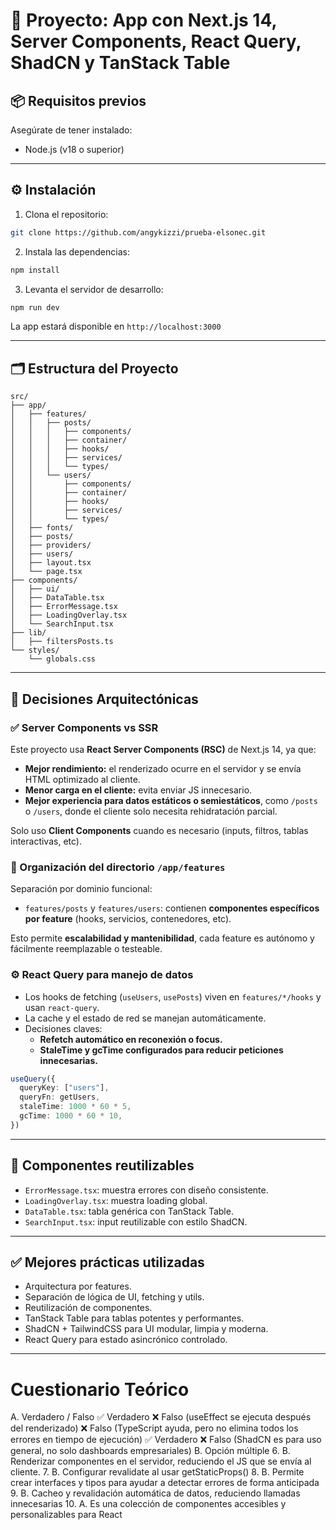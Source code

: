 # 🚀 Proyecto: App con Next.js 14, Server Components, React Query, ShadCN y TanStack Table

## 📦 Requisitos previos

Asegúrate de tener instalado:

- Node.js (v18 o superior)
---

## ⚙️ Instalación

1. Clona el repositorio:

```bash
git clone https://github.com/angykizzi/prueba-elsonec.git
```

2. Instala las dependencias:

```bash
npm install
```

3. Levanta el servidor de desarrollo:

```bash
npm run dev
```

La app estará disponible en `http://localhost:3000`

---

## 🗂 Estructura del Proyecto

```
src/
├── app/
│   ├── features/
│   │   ├── posts/
│   │   │   ├── components/
│   │   │   ├── container/
│   │   │   ├── hooks/
│   │   │   ├── services/
│   │   │   └── types/
│   │   └── users/
│   │       ├── components/
│   │       ├── container/
│   │       ├── hooks/
│   │       ├── services/
│   │       └── types/
│   ├── fonts/
│   ├── posts/
│   ├── providers/
│   ├── users/
│   ├── layout.tsx
│   └── page.tsx
├── components/
│   ├── ui/
│   ├── DataTable.tsx
│   ├── ErrorMessage.tsx
│   ├── LoadingOverlay.tsx
│   └── SearchInput.tsx
├── lib/
│   ├── filtersPosts.ts
└── styles/
    └── globals.css
```

---

## 🧠 Decisiones Arquitectónicas

### ✅ Server Components vs SSR
Este proyecto usa **React Server Components (RSC)** de Next.js 14, ya que:

- **Mejor rendimiento:** el renderizado ocurre en el servidor y se envía HTML optimizado al cliente.
- **Menor carga en el cliente:** evita enviar JS innecesario.
- **Mejor experiencia para datos estáticos o semiestáticos**, como `/posts` o `/users`, donde el cliente solo necesita rehidratación parcial.

Solo uso **Client Components** cuando es necesario (inputs, filtros, tablas interactivas, etc).

### 📁 Organización del directorio `/app/features`

Separación por dominio funcional:

- `features/posts` y `features/users`: contienen **componentes específicos por feature** (hooks, servicios, contenedores, etc).

Esto permite **escalabilidad y mantenibilidad**, cada feature es autónomo y fácilmente reemplazable o testeable.

### ⚙️ React Query para manejo de datos

- Los hooks de fetching (`useUsers`, `usePosts`) viven en `features/*/hooks` y usan `react-query`.
- La cache y el estado de red se manejan automáticamente.
- Decisiones claves:
  - **Refetch automático en reconexión o focus.**
  - **StaleTime y gcTime configurados para reducir peticiones innecesarias.**

```ts
useQuery({
  queryKey: ["users"],
  queryFn: getUsers,
  staleTime: 1000 * 60 * 5,
  gcTime: 1000 * 60 * 10,
})
```

---

## 🧩 Componentes reutilizables

- `ErrorMessage.tsx`: muestra errores con diseño consistente.
- `LoadingOverlay.tsx`: muestra loading global.
- `DataTable.tsx`: tabla genérica con TanStack Table.
- `SearchInput.tsx`: input reutilizable con estilo ShadCN.

---

## ✅ Mejores prácticas utilizadas

- Arquitectura por features.
- Separación de lógica de UI, fetching y utils.
- Reutilización de componentes.
- TanStack Table para tablas potentes y performantes.
- ShadCN + TailwindCSS para UI modular, limpia y moderna.
- React Query para estado asincrónico controlado.

---

# Cuestionario Teórico

A. Verdadero / Falso
✅ Verdadero
❌ Falso (useEffect se ejecuta después del renderizado)
❌ Falso (TypeScript ayuda, pero no elimina todos los errores en tiempo de ejecución)
✅ Verdadero
❌ Falso (ShadCN es para uso general, no solo dashboards empresariales)
B. Opción múltiple
6. B. Renderizar componentes en el servidor, reduciendo el JS que se envía al cliente.
7. B. Configurar revalidate al usar getStaticProps()
8. B. Permite crear interfaces y tipos para ayudar a detectar errores de forma anticipada
9. B. Cacheo y revalidación automática de datos, reduciendo llamadas innecesarias
10. A. Es una colección de componentes accesibles y personalizables para React